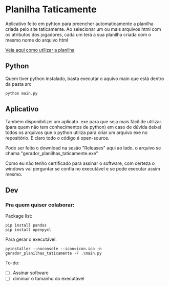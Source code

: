 # Planilha Taticamente
Aplicativo feito em pyhton para preencher automaticamente a planilha criada pelo site taticamente.
Ao selecionar um ou mais arquivos html com os atributos dos jogadores, cada um terá a sua planilha criada com o mesmo 
nome do arquivo html

[Veja aqui como utilizar a planilha](https://taticamente.com/atributos-dos-jogadores-no-football-manager/)

## Python
Quem tiver python instalado, basta executar o aquivo main que está dentro da pasta src
```commandline
python main.py
```

## Aplicativo
Também disponibilizei um aplicato .exe para que seja mais fácil de utilizar. (para quem não tem conhecimentos de python)
em caso de dúvida deixei todos os arquivos que o python utiliza para criar um arquivo exe no repositório.
E claro todo o código é open-source.

Pode ser feito o download na sesão "Releases" aqui ao lado.
o arquivo se chama "gerador_planilhas_taticamente.exe"

Como eu não tenho certificado para assinar o software, com certeza o windows vai perguntar se confia no executável e 
se pode executar assim mesmo.

## Dev

### Pra quem quiser colaborar:

Package list:
```commandline
pip install pandas
pip install openpyxl
```

Para gerar o executável:
```commandline
pyinstaller --noconsole --icon=icon.ico -n gerador_planilhas_taticamente -F .\main.py
```

To-do:
- [ ] Assinar software
- [ ] diminuir o tamanho do executável